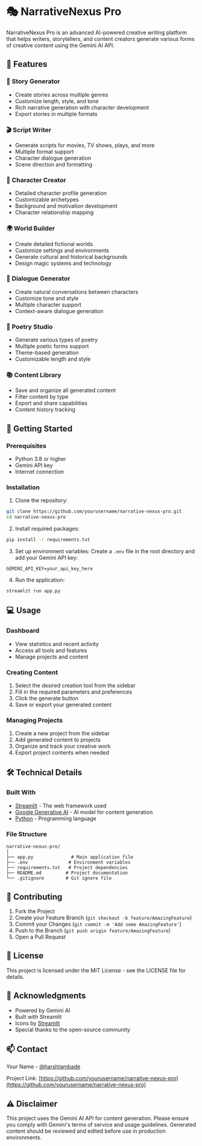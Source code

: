 # 🎭 NarrativeNexus Pro

NarrativeNexus Pro is an advanced AI-powered creative writing platform that helps writers, storytellers, and content creators generate various forms of creative content using the Gemini AI API.

## 🌟 Features

### 📖 Story Generator
- Create stories across multiple genres
- Customize length, style, and tone
- Rich narrative generation with character development
- Export stories in multiple formats

### 🎬 Script Writer
- Generate scripts for movies, TV shows, plays, and more
- Multiple format support
- Character dialogue generation
- Scene direction and formatting

### 👤 Character Creator
- Detailed character profile generation
- Customizable archetypes
- Background and motivation development
- Character relationship mapping

### 🌍 World Builder
- Create detailed fictional worlds
- Customize settings and environments
- Generate cultural and historical backgrounds
- Design magic systems and technology

### 💭 Dialogue Generator
- Create natural conversations between characters
- Customize tone and style
- Multiple character support
- Context-aware dialogue generation

### 📝 Poetry Studio
- Generate various types of poetry
- Multiple poetic forms support
- Theme-based generation
- Customizable length and style

### 📚 Content Library
- Save and organize all generated content
- Filter content by type
- Export and share capabilities
- Content history tracking

## 🚀 Getting Started

### Prerequisites
- Python 3.8 or higher
- Gemini API key
- Internet connection

### Installation

1. Clone the repository:
```bash
git clone https://github.com/yourusername/narrative-nexus-pro.git
cd narrative-nexus-pro
```

2. Install required packages:
```bash
pip install -r requirements.txt
```

3. Set up environment variables:
Create a `.env` file in the root directory and add your Gemini API key:
```
GEMINI_API_KEY=your_api_key_here
```

4. Run the application:
```bash
streamlit run app.py
```

## 💻 Usage

### Dashboard
- View statistics and recent activity
- Access all tools and features
- Manage projects and content

### Creating Content
1. Select the desired creation tool from the sidebar
2. Fill in the required parameters and preferences
3. Click the generate button
4. Save or export your generated content

### Managing Projects
1. Create a new project from the sidebar
2. Add generated content to projects
3. Organize and track your creative work
4. Export project contents when needed

## 🛠 Technical Details

### Built With
- [Streamlit](https://streamlit.io/) - The web framework used
- [Google Generative AI](https://ai.google.dev/) - AI model for content generation
- [Python](https://www.python.org/) - Programming language

### File Structure
```
narrative-nexus-pro/
│
├── app.py              # Main application file
├── .env               # Environment variables
├── requirements.txt   # Project dependencies
├── README.md         # Project documentation
└── .gitignore        # Git ignore file
```

## 🤝 Contributing

1. Fork the Project
2. Create your Feature Branch (`git checkout -b feature/AmazingFeature`)
3. Commit your Changes (`git commit -m 'Add some AmazingFeature'`)
4. Push to the Branch (`git push origin feature/AmazingFeature`)
5. Open a Pull Request

## 📝 License

This project is licensed under the MIT License - see the LICENSE file for details.

## 🙏 Acknowledgments

- Powered by Gemini AI
- Built with Streamlit
- Icons by [Streamlit](https://streamlit.io/)
- Special thanks to the open-source community

## 📫 Contact

Your Name - [@harshtambade](https://in.linkedin.com/in/harsh-tambade)

Project Link: [https://github.com/yourusername/narrative-nexus-pro](https://github.com/yourusername/narrative-nexus-pro)

## ⚠️ Disclaimer

This project uses the Gemini AI API for content generation. Please ensure you comply with Gemini's terms of service and usage guidelines. Generated content should be reviewed and edited before use in production environments.
